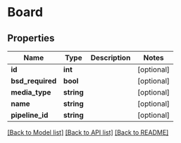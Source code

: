 # Board

## Properties
Name | Type | Description | Notes
------------ | ------------- | ------------- | -------------
**id** | **int** |  | [optional] 
**bsd_required** | **bool** |  | [optional] 
**media_type** | **string** |  | [optional] 
**name** | **string** |  | [optional] 
**pipeline_id** | **string** |  | [optional] 

[[Back to Model list]](../README.md#documentation-for-models) [[Back to API list]](../README.md#documentation-for-api-endpoints) [[Back to README]](../README.md)



